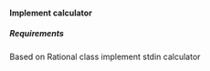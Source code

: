 #### Implement calculator ####

##### Requirements

Based on Rational class implement stdin calculator 